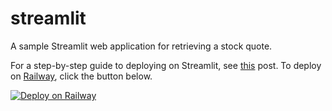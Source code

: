 # streamlit
A sample Streamlit web application for retrieving a stock quote.

For a step-by-step guide to deploying on Streamlit, see [this](https://alphasec.io/build-your-first-python-web-app-on-streamlit/) post. To deploy on [Railway](https://railway.app/?referralCode=alphasec), click the button below.

[![Deploy on Railway](https://railway.app/button.svg)](https://railway.app/template/3D37W6?referralCode=alphasec)
